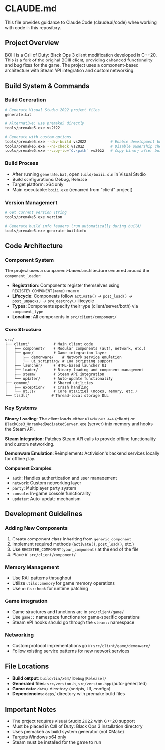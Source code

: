 # CLAUDE.md

This file provides guidance to Claude Code (claude.ai/code) when working with code in this repository.

## Project Overview

BOIII is a Call of Duty: Black Ops 3 client modification developed in C++20. This is a fork of the original BOIII client, providing enhanced functionality and bug fixes for the game. The project uses a component-based architecture with Steam API integration and custom networking.

## Build System & Commands

### Build Generation
```bash
# Generate Visual Studio 2022 project files
generate.bat

# Alternative: use premake5 directly
tools/premake5.exe vs2022

# Generate with custom options
tools/premake5.exe --dev-build vs2022           # Enable development builds
tools/premake5.exe --no-check vs2022            # Disable ownership checks
tools/premake5.exe --copy-to="C:\path" vs2022   # Copy binary after build
```

### Build Process
- After running `generate.bat`, open `build/boiii.sln` in Visual Studio
- Build configurations: Debug, Release
- Target platform: x64 only
- Main executable: `boiii.exe` (renamed from "client" project)

### Version Management
```bash
# Get current version string
tools/premake5.exe version

# Generate build info headers (run automatically during build)
tools/premake5.exe generate-buildinfo
```

## Code Architecture

### Component System
The project uses a component-based architecture centered around the `component_loader`:

- **Registration**: Components register themselves using `REGISTER_COMPONENT(name)` macro
- **Lifecycle**: Components follow `activate()` → `post_load()` → `post_unpack()` → `pre_destroy()` lifecycle
- **Types**: Components specify their type (client/server/both) via `component_type`
- **Location**: All components in `src/client/component/`

### Core Structure
```
src/
├── client/           # Main client code
│   ├── component/    # Modular components (auth, network, etc.)
│   ├── game/         # Game integration layer
│   │   ├── demonware/    # Network service emulation
│   │   └── ui_scripting/ # Lua scripting support
│   ├── launcher/     # HTML-based launcher UI
│   ├── loader/       # Binary loading and component management
│   ├── steam/        # Steam API integration
│   └── updater/      # Auto-update functionality
├── common/           # Shared utilities
│   ├── exception/    # Crash handling
│   └── utils/        # Core utilities (hooks, memory, etc.)
└── tlsdll/          # Thread-local storage DLL
```

### Key Systems

**Binary Loading**: The client loads either `BlackOps3.exe` (client) or `BlackOps3_UnrankedDedicatedServer.exe` (server) into memory and hooks the Steam API.

**Steam Integration**: Patches Steam API calls to provide offline functionality and custom networking.

**Demonware Emulation**: Reimplements Activision's backend services locally for offline play.

**Component Examples**:
- `auth`: Handles authentication and user management
- `network`: Custom networking layer
- `party`: Multiplayer party system
- `console`: In-game console functionality
- `updater`: Auto-update mechanism

## Development Guidelines

### Adding New Components
1. Create component class inheriting from `generic_component`
2. Implement required methods (`activate()`, `post_load()`, etc.)
3. Use `REGISTER_COMPONENT(your_component)` at the end of the file
4. Place in `src/client/component/`

### Memory Management
- Use RAII patterns throughout
- Utilize `utils::memory` for game memory operations
- Use `utils::hook` for runtime patching

### Game Integration
- Game structures and functions are in `src/client/game/`
- Use `game::` namespace functions for game-specific operations
- Steam API hooks should go through the `steam::` namespace

### Networking
- Custom protocol implementations go in `src/client/game/demonware/`
- Follow existing service patterns for new network services

## File Locations

- **Build output**: `build/bin/x64/[Debug|Release]/`
- **Generated files**: `src/version.h`, `src/version.hpp` (auto-generated)
- **Game data**: `data/` directory (scripts, UI, configs)
- **Dependencies**: `deps/` directory with premake build files

## Important Notes

- The project requires Visual Studio 2022 with C++20 support
- Must be placed in Call of Duty: Black Ops 3 installation directory
- Uses premake5 as build system generator (not CMake)
- Targets Windows x64 only
- Steam must be installed for the game to run